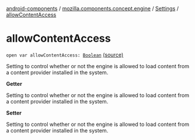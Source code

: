 [android-components](../../index.md) / [mozilla.components.concept.engine](../index.md) / [Settings](index.md) / [allowContentAccess](./allow-content-access.md)

# allowContentAccess

`open var allowContentAccess: `[`Boolean`](https://kotlinlang.org/api/latest/jvm/stdlib/kotlin/-boolean/index.html) [(source)](https://github.com/mozilla-mobile/android-components/blob/master/components/concept/engine/src/main/java/mozilla/components/concept/engine/Settings.kt#L95)

Setting to control whether or not the engine is allowed to load content from a content
provider installed in the system.

**Getter**

Setting to control whether or not the engine is allowed to load content from a content
provider installed in the system.

**Setter**

Setting to control whether or not the engine is allowed to load content from a content
provider installed in the system.

